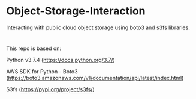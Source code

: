 # Object-Storage-Interaction

Interacting with public cloud object storage using boto3 and s3fs libraries.

# 

This repo is based on:


Python v3.7.4 (https://docs.python.org/3.7/)

AWS SDK for Python - Boto3 (https://boto3.amazonaws.com/v1/documentation/api/latest/index.html)

S3fs (https://pypi.org/project/s3fs/)
